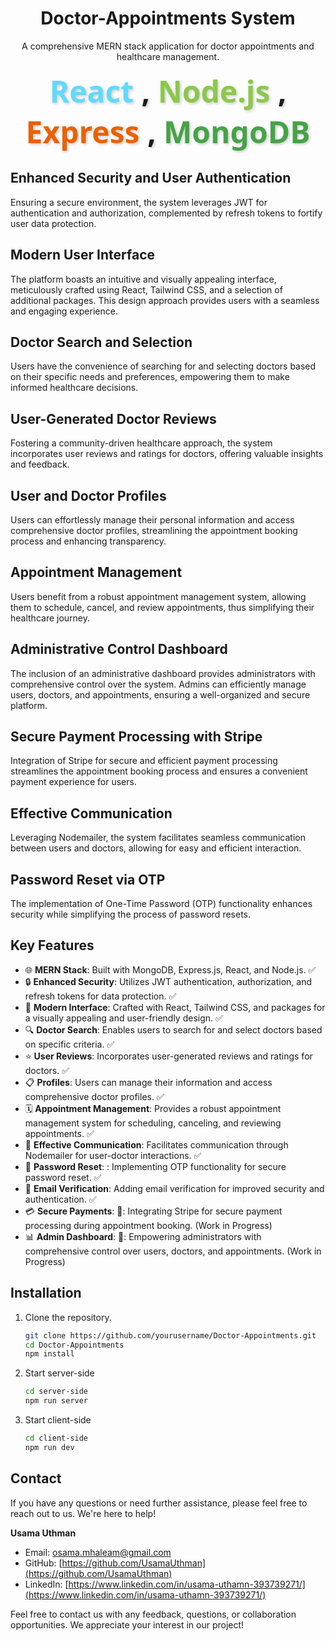 <!-- Project Title -->
<h1 align="center">Doctor-Appointments System</h1>

<!-- Project Description -->
<p align="center">
  A comprehensive MERN stack application for doctor appointments and healthcare management.
</p>

<div align="center">
  <h1 style="font-family: 'Segoe UI', Tahoma, Geneva, Verdana, sans-serif; font-size: 48px; font-weight: bold; text-shadow: 2px 2px 4px rgba(0, 0, 0, 0.2); margin: 10px;">
    <span style="color: #61DAFB;">React</span> , 
    <span style="color: #8CC84B;">Node.js</span> , 
    <span style="color: #EB6100;">Express</span> , 
    <span style="color: #47A347;">MongoDB</span>
  </h1>
</div>


## Enhanced Security and User Authentication

Ensuring a secure environment, the system leverages JWT for authentication and authorization, complemented by refresh tokens to fortify user data protection.

## Modern User Interface

The platform boasts an intuitive and visually appealing interface, meticulously crafted using React, Tailwind CSS, and a selection of additional packages. This design approach provides users with a seamless and engaging experience.

## Doctor Search and Selection

Users have the convenience of searching for and selecting doctors based on their specific needs and preferences, empowering them to make informed healthcare decisions.

## User-Generated Doctor Reviews

Fostering a community-driven healthcare approach, the system incorporates user reviews and ratings for doctors, offering valuable insights and feedback.

## User and Doctor Profiles

Users can effortlessly manage their personal information and access comprehensive doctor profiles, streamlining the appointment booking process and enhancing transparency.

## Appointment Management

Users benefit from a robust appointment management system, allowing them to schedule, cancel, and review appointments, thus simplifying their healthcare journey.

## Administrative Control Dashboard

The inclusion of an administrative dashboard provides administrators with comprehensive control over the system. Admins can efficiently manage users, doctors, and appointments, ensuring a well-organized and secure platform.

## Secure Payment Processing with Stripe

Integration of Stripe for secure and efficient payment processing streamlines the appointment booking process and ensures a convenient payment experience for users.

## Effective Communication

Leveraging Nodemailer, the system facilitates seamless communication between users and doctors, allowing for easy and efficient interaction.

## Password Reset via OTP

The implementation of One-Time Password (OTP) functionality enhances security while simplifying the process of password resets.


<!-- Project Features -->
## Key Features
- 🌐 **MERN Stack**: Built with MongoDB, Express.js, React, and Node.js. ✅
- 🔒 **Enhanced Security**: Utilizes JWT authentication, authorization, and refresh tokens for data protection. ✅
- 🎨 **Modern Interface**: Crafted with React, Tailwind CSS, and packages for a visually appealing and user-friendly design. ✅
- 🔍 **Doctor Search**: Enables users to search for and select doctors based on specific criteria. ✅
- ⭐ **User Reviews**: Incorporates user-generated reviews and ratings for doctors. ✅
- 📋 **Profiles**: Users can manage their information and access comprehensive doctor profiles. ✅
- 🗓️ **Appointment Management**: Provides a robust appointment management system for scheduling, canceling, and reviewing appointments. ✅
- 📧 **Effective Communication**: Facilitates communication through Nodemailer for user-doctor interactions. ✅
- 🔑 **Password Reset**: : Implementing OTP functionality for secure password reset. ✅
- 📧 **Email Verification**: Adding email verification for improved security and authentication. ✅
- 💳 **Secure Payments**: 🚧: Integrating Stripe for secure payment processing during appointment booking. (Work in Progress) 
- 📊 **Admin Dashboard**: 🚧: Empowering administrators with comprehensive control over users, doctors, and appointments. (Work in Progress)

<!-- Installation Instructions -->
## Installation

1. Clone the repository.
   ```bash
   git clone https://github.com/yourusername/Doctor-Appointments.git
   cd Doctor-Appointments
   npm install
2. Start server-side
    ```bash
    cd server-side
    npm run server
3. Start client-side
   ```bash
   cd client-side
   npm run dev
   

<!-- Contact -->
## Contact

If you have any questions or need further assistance, please feel free to reach out to us. We're here to help!

**Usama Uthman**  
- Email: [osama.mhaleam@gmail.com](mailto:osama.mhaleam@gmail.com)
- GitHub: [https://github.com/UsamaUthman](https://github.com/UsamaUthman)
- LinkedIn: [https://www.linkedin.com/in/usama-uthamn-393739271/](https://www.linkedin.com/in/usama-uthamn-393739271/)


Feel free to contact us with any feedback, questions, or collaboration opportunities. We appreciate your interest in our project!





  
